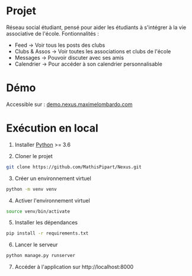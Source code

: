 # Projet 

Réseau social étudiant, pensé pour aider les étudiants à s'intégrer à la vie associative de l'école.
Fontionnalités : 
  - Feed -> Voir tous les posts des clubs
  - Clubs & Assos -> Voir toutes les associations et clubs de l'école
  - Messages -> Pouvoir discuter avec ses amis
  - Calendrier -> Pour accéder à son calendrier personnalisable

# Démo
Accessible sur : [demo.nexus.maximelombardo.com](http://demo.nexus.maximelombardo.com)

# Exécution en local
1. Installer [Python](https://www.python.org/) >= 3.6

2. Cloner le projet
```bash
git clone https://github.com/MathisPipart/Nexus.git
```
3. Créer un environnement virtuel
```bash
python -m venv venv
```
4. Activer l'environnement virtuel
```bash
source venv/bin/activate
```
5. Installer les dépendances
```bash
pip install -r requirements.txt
```
6. Lancer le serveur
```bash
python manage.py runserver
```
7. Accéder à l'application sur http://localhost:8000
